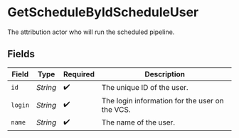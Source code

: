 # GetScheduleByIdScheduleUser

The attribution actor who will run the scheduled pipeline.


## Fields

| Field                                          | Type                                           | Required                                       | Description                                    |
| ---------------------------------------------- | ---------------------------------------------- | ---------------------------------------------- | ---------------------------------------------- |
| `id`                                           | *String*                                       | :heavy_check_mark:                             | The unique ID of the user.                     |
| `login`                                        | *String*                                       | :heavy_check_mark:                             | The login information for the user on the VCS. |
| `name`                                         | *String*                                       | :heavy_check_mark:                             | The name of the user.                          |